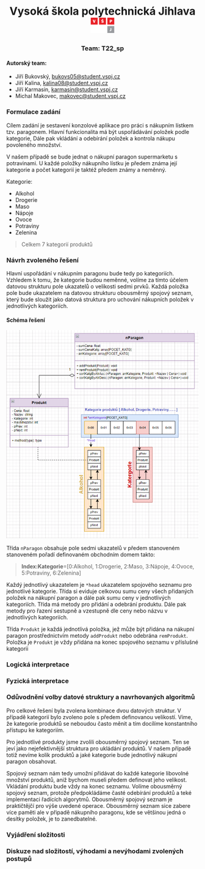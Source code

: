 <div style="text-align:center"><h1>Vysoká škola polytechnická Jihlava <img height="40" src="../imgs/vspjLogo.png" /></div>


<div style="text-align:center"><h3>Team: T22_sp</h3> </div>

#### Autorský team:
- Jiří Bukovský, bukovs05@student.vspj.cz
- Jiří Kalina, kalina08@student.vspj.cz
- Jiří Karmasin, karmasin@student.vspj.cz
- Michal Makovec, makovec@student.vspj.cz

### Formulace zadání
Cílem zadání je sestavení konzolové aplikace pro práci s nákupním lístkem tzv. paragonem. Hlavní funkcionalita má být uspořádávání položek podle kategorie, Dále pak vkládání a odebírání položek a kontrola nákupu povoleného množství. 

V našem případě se bude jednat o nákupní paragon supermarketu s potravinami. U každé položky nákupního lístku je předem známa její kategorie a počet kategorií je taktéž předem známy a neměnný.

Kategorie:
- Alkohol
- Drogerie
- Maso
- Nápoje
- Ovoce
- Potraviny
- Zelenina
> Celkem 7 kategorií produktů


### Návrh zvoleného řešení 
Hlavní uspořádání v nákupním paragonu bude tedy po kategoriích. Vzhledem k tomu, že kategorie budou neměnné, volíme za tímto účelem datovou strukturu pole ukazatelů o velikosti sedmi prvků. Každá položka pole bude ukazatelem na datovou strukturu obousměrný spojový seznam, který bude sloužit jako datová struktura pro uchování nákupních položek v jednotlivých kategoriích.

#### Schéma řešení
![schemaReseni](../imgs/model.png)

Třída `nParagon` obsahuje pole sedmi ukazatelů v předem stanoveném stanoveném pořadí definovaném obchodním domem takto:
> __Index:Kategorie__=[0:Alkohol, 1:Drogerie, 2:Maso, 3:Nápoje, 4:Ovoce, 5:Potraviny, 6:Zelenina]
> 
Každý jednotlivý ukazatelem je `*head` ukazatelem spojového seznamu pro jednotlivé kategorie. Třída si eviduje celkovou sumu ceny všech přidaných položek na nákupní paragon a dále pak sumu ceny v jednotlivých kategoriích. Třída má metody pro přidání a odebrání produktu. Dále pak metody pro řazení sestupně a vzestupně dle ceny nebo názvu v jednotlivých kategoriích.

Třída `Produkt` je každá jednotlivá položka, jež může být přidána na nákupní paragon prostřednictvím metody `addProdukt` nebo odebrána `remProdukt`. Položka je `Produkt` je vždy přidána na konec spojového seznamu v příslušné kategorii

### Logická interpretace
### Fyzická interpretace
### Odůvodnění volby datové struktury a navrhovaných algoritmů
Pro celkové řešení byla zvolena kombinace dvou datových struktur. V případě kategorií bylo zvoleno pole s předem definovanou velikostí. Víme, že kategorie produktů se neboudou často měnit a tím docílíme konstantního přístupu ke kategoriím.  

Pro jednotlivé produkty jsme zvolili obousměrný spojový seznam. Ten se jeví jako nejefektivnější struktura pro ukládání produktů. V našem případě totiž nevíme kolik produktů a jaké kategorie bude jednotlivý nákupní paragon obsahovat.  

Spojový seznam nám tedy umožní přidávat do každé kategorie libovolné množství produktů, aniž bychom museli předem definovat jeho velikost. Vkládání produktu bude vždy na konec seznamu. Volíme obousměrný spojový seznam, protože předpokládáme časté odebírání produktů a teké implementaci řadících algorytmů. Obousměrný spojový seznam je praktičtějčí pro výše uvedené operace. Obousměrný seznam sice zabere více paměti ale v připadě nákupního paragonu, kde se většinou jedná o desítky položek, je to zanedbatelné.
### Vyjádření složitosti
### Diskuze nad složitostí, výhodami a nevýhodami zvolených postupů